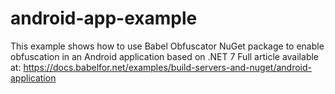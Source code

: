 # android-app-example
This example shows how to use Babel Obfuscator NuGet package to enable obfuscation in an Android application based on .NET 7
Full article available at:
https://docs.babelfor.net/examples/build-servers-and-nuget/android-application
